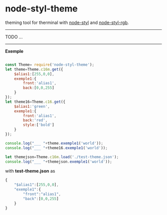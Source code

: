 # node-styl-theme
theming tool for therminal with [node-styl](https://www.npmjs.com/package/node-styl) and [node-styl-rgb](https://www.npmjs.com/package/node-styl-rgb).

<hr/>
TODO ...

<hr/>

**Exemple**
```javascript

const Theme= require('node-styl-theme');
let theme=Theme.c16m.get({
	$alias1:[255,0,0],
	exemple1:{
		front:'alias1',
		back:[0,0,255]
	}
});
let theme16=Theme.c16.get({
	$alias1:'green',
	exemple1:{
		front:'alias1',
		back:'red',
		style:['bold']
	}
});

console.log("___ "+theme.exemple1('world'));
console.log("___ "+theme16.exemple1('world'));

let themejson=Theme.c16m.load('./test-theme.json');
console.log("___ "+themejson.exemple1('world'));

 ```
with **test-theme.json** as
```javascript
{
	"$alias1":[255,0,0],
	"exemple1":{
		"front":"alias1",
		"back":[0,0,255]
	}
}
```
